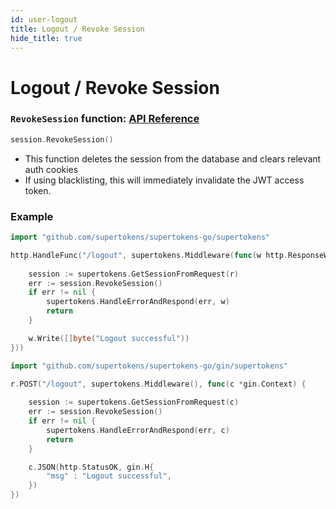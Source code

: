 ```yaml
---
id: user-logout
title: Logout / Revoke Session
hide_title: true
---
```


# Logout / Revoke Session

### `RevokeSession` function: [API Reference](../api-reference/session-object/revoke-session)
```go
session.RevokeSession()
```
- This function deletes the session from the database and clears relevant auth cookies
- If using blacklisting, this will immediately invalidate the JWT access token.

<div class="divider"></div>

### Example

<!--DOCUSAURUS_CODE_TABS-->
<!--Mux or net/http-->
```go
import "github.com/supertokens/supertokens-go/supertokens"

http.HandleFunc("/logout", supertokens.Middleware(func(w http.ResponseWriter, r *http.Request) {
    
    session := supertokens.GetSessionFromRequest(r)
    err := session.RevokeSession()
    if err != nil {
        supertokens.HandleErrorAndRespond(err, w)
        return
    }

    w.Write([]byte("Logout successful"))
}))
```
<!--Gin-->
```go
import "github.com/supertokens/supertokens-go/gin/supertokens"

r.POST("/logout", supertokens.Middleware(), func(c *gin.Context) {
    
    session := supertokens.GetSessionFromRequest(c)
    err := session.RevokeSession()
    if err != nil {
        supertokens.HandleErrorAndRespond(err, c)
        return
    }

    c.JSON(http.StatusOK, gin.H{ 
        "msg" : "Logout successful", 
    })
})
```
<!--END_DOCUSAURUS_CODE_TABS-->